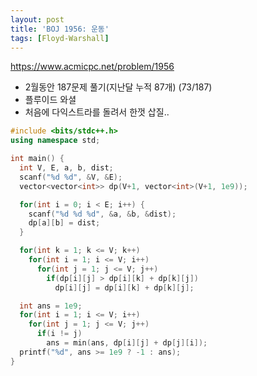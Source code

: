 ```yaml
---
layout: post
title: 'BOJ 1956: 운동'
tags: [Floyd-Warshall]
---
```


<https://www.acmicpc.net/problem/1956>

- 2월동안 187문제 풀기(지난달 누적 87개) (73/187)
- 플루이드 와셜
- 처음에 다익스트라를 돌려서 한껏 삽질..

```c++
#include <bits/stdc++.h>
using namespace std;

int main() {
  int V, E, a, b, dist;
  scanf("%d %d", &V, &E);
  vector<vector<int>> dp(V+1, vector<int>(V+1, 1e9));

  for(int i = 0; i < E; i++) {
    scanf("%d %d %d", &a, &b, &dist);
    dp[a][b] = dist;
  }

  for(int k = 1; k <= V; k++)
    for(int i = 1; i <= V; i++)
      for(int j = 1; j <= V; j++)
        if(dp[i][j] > dp[i][k] + dp[k][j])
          dp[i][j] = dp[i][k] + dp[k][j];

  int ans = 1e9;
  for(int i = 1; i <= V; i++)
    for(int j = 1; j <= V; j++)
      if(i != j)
        ans = min(ans, dp[i][j] + dp[j][i]);
  printf("%d", ans >= 1e9 ? -1 : ans);
}
```